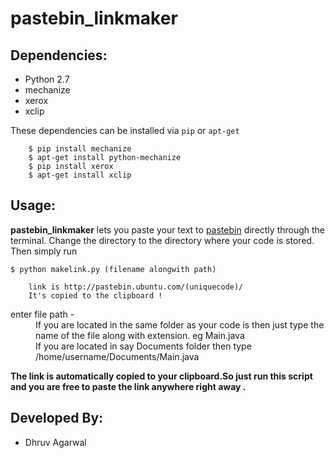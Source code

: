 pastebin_linkmaker
==================

Dependencies:
-------------
*  Python 2.7
*  mechanize
*  xerox
*  xclip

These dependencies can be installed via `pip` or `apt-get`

        $ pip install mechanize
        $ apt-get install python-mechanize
        $ pip install xerox
        $ apt-get install xclip
        
Usage:
----------

**pastebin_linkmaker** lets you paste your text to [pastebin](http://pastebin.ubuntu.com/) directly through the terminal. Change the directory to the directory where your code is stored. Then simply run

    $ python makelink.py (filename alongwith path)
        
        link is http://pastebin.ubuntu.com/(uniquecode)/
        It's copied to the clipboard !

<dl>
  <dt>enter file path - </dt>
  <dd>If you are located in the same folder as your code is then just type the name of the file along with extension. eg Main.java</dd>
  <dd>If you are located in say Documents folder then type /home/username/Documents/Main.java</dt>
</dl>

<b>The link is automatically copied to your clipboard.So just run this script and you are free to paste the link anywhere right away .</b>

Developed By:
--------------
*  Dhruv Agarwal
